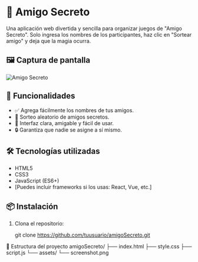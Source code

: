 # 🎁 Amigo Secreto

Una aplicación web divertida y sencilla para organizar juegos de "Amigo Secreto". Solo ingresa los nombres de los participantes, haz clic en "Sortear amigo" y deja que la magia ocurra. 

## 🖼️ Captura de pantalla

![Amigo Secreto](./assets/screenshot.png) <!-- Actualiza la ruta según dónde guardes la imagen -->

## 🚀 Funcionalidades

- ✅ Agrega fácilmente los nombres de tus amigos.
- 🎲 Sorteo aleatorio de amigos secretos.
- 🧹 Interfaz clara, amigable y fácil de usar.
- 🔒 Garantiza que nadie se asigne a sí mismo.

## 🛠️ Tecnologías utilizadas

- HTML5
- CSS3
- JavaScript (ES6+)
- [Puedes incluir frameworks si los usas: React, Vue, etc.]

## 📦 Instalación

1. Clona el repositorio:

   git clone https://github.com/tuusuario/amigoSecreto.git

📁 Estructura del proyecto
amigoSecreto/
├── index.html
├── style.css
├── script.js
└── assets/
    └── screenshot.png

